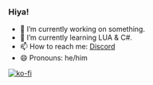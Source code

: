 ### Hiya!

- 🔭 I’m currently working on something.
- 🌱 I’m currently learning LUA & C#.
- 📫 How to reach me: [Discord](https://discord.com/users/544907492342366229)
- 😄 Pronouns: he/him


[![ko-fi](https://ko-fi.com/img/githubbutton_sm.svg)](https://ko-fi.com/B0B35MG9U)
